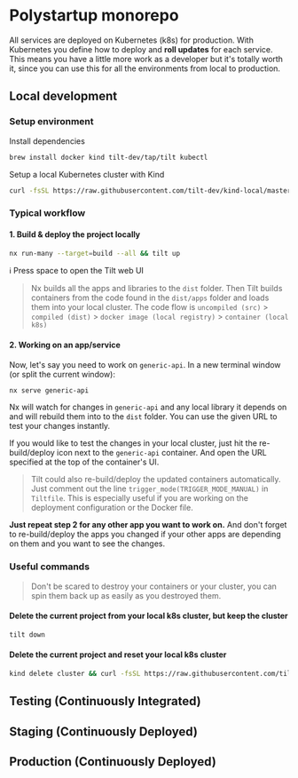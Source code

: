 # Polystartup monorepo

All services are deployed on Kubernetes (k8s) for production. With Kubernetes you define how to deploy and **roll updates** for each service.
This means you have a little more work as a developer but it's totally worth it, since you can use this for all the environments from local to production.

## Local development

### Setup environment

Install dependencies

```sh
brew install docker kind tilt-dev/tap/tilt kubectl
```

Setup a local Kubernetes cluster with Kind

```sh
curl -fsSL https://raw.githubusercontent.com/tilt-dev/kind-local/master/kind-with-registry.sh | bash
```

### Typical workflow

#### 1. Build & deploy the project locally

```sh
nx run-many --target=build --all && tilt up
```

ℹ️ Press space to open the Tilt web UI

> Nx builds all the apps and libraries to the `dist` folder. Then Tilt builds containers from the code found in the `dist/apps` folder and loads them into your local cluster. The code flow is `uncompiled (src)` > `compiled (dist)` > `docker image (local registry)` > `container (local k8s)`

#### 2. Working on an app/service

Now, let's say you need to work on `generic-api`. In a new terminal window (or split the current window):

```sh
nx serve generic-api
```

Nx will watch for changes in `generic-api` and any local library it depends on and will rebuild them into to the `dist` folder. You can use the given URL to test your changes instantly.

If you would like to test the changes in your local cluster, just hit the re-build/deploy icon next to the `generic-api` container. And open the URL specified at the top of the container's UI.

> Tilt could also re-build/deploy the updated containers automatically. Just comment out the line `trigger_mode(TRIGGER_MODE_MANUAL)` in `Tiltfile`. This is especially useful if you are working on the deployment configuration or the Docker file.

**Just repeat step 2 for any other app you want to work on.** And don't forget to re-build/deploy the apps you changed if your other apps are depending on them and you want to see the changes.

### Useful commands

> Don't be scared to destroy your containers or your cluster, you can spin them back up as easily as you destroyed them.

#### Delete the current project from your local k8s cluster, but keep the cluster

```sh
tilt down
```

#### Delete the current project and reset your local k8s cluster

```sh
kind delete cluster && curl -fsSL https://raw.githubusercontent.com/tilt-dev/kind-local/master/kind-with-registry.sh | bash
```

## Testing (Continuously Integrated)

## Staging (Continuously Deployed)

## Production (Continuously Deployed)
